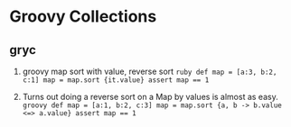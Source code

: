 Groovy Collections 
============

gryc
-------

1. groovy map sort with value, reverse sort
        ```ruby
        def map = [a:3, b:2, c:1]
        map = map.sort {it.value}
        assert map == 1
        ```
    
2. Turns out doing a reverse sort on a Map by values is almost as easy.
        ```groovy
        def map = [a:1, b:2, c:3]
        map = map.sort {a, b -> b.value <=> a.value}
        assert map == 1
        ```

